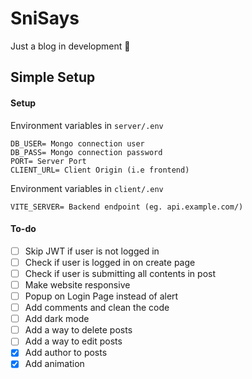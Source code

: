 # SniSays
Just a blog in development 🍃

## Simple Setup

#### Setup

Environment variables in `server/.env`
```
DB_USER= Mongo connection user
DB_PASS= Mongo connection password
PORT= Server Port
CLIENT_URL= Client Origin (i.e frontend)
```

Environment variables in `client/.env`
```/
VITE_SERVER= Backend endpoint (eg. api.example.com/)
```

#### To-do

- [ ] Skip JWT if user is not logged in
- [ ] Check if user is logged in on create page
- [ ] Check if user is submitting all contents in post
- [ ] Make website responsive
- [ ] Popup on Login Page instead of alert
- [ ] Add comments and clean the code
- [ ] Add dark mode
- [ ] Add a way to delete posts
- [ ] Add a way to edit posts
- [x] Add author to posts
- [x] Add animation
